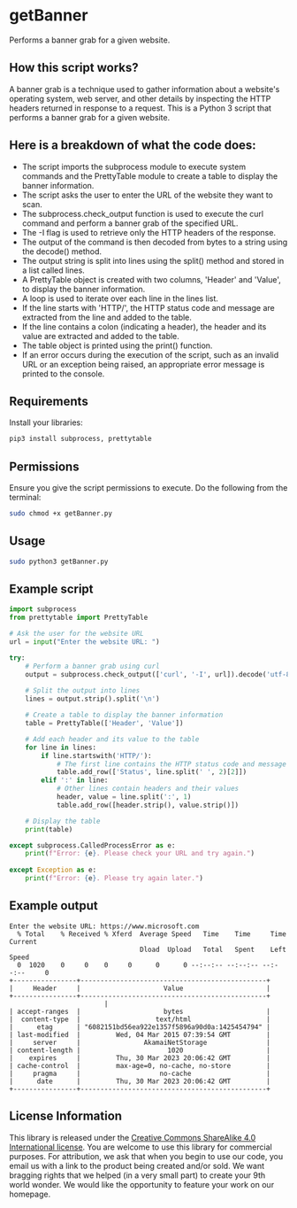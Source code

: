 # getBanner
Performs a banner grab for a given website.

## How this script works?

A banner grab is a technique used to gather information about a website's operating system, web server, and other details by inspecting the HTTP headers returned in response to a request. This is a Python 3 script that performs a banner grab for a given website.

## Here is a breakdown of what the code does:

- The script imports the subprocess module to execute system commands and the PrettyTable module to create a table to display the banner information.
- The script asks the user to enter the URL of the website they want to scan.
- The subprocess.check_output function is used to execute the curl command and perform a banner grab of the specified URL.
- The -I flag is used to retrieve only the HTTP headers of the response.
- The output of the command is then decoded from bytes to a string using the decode() method.
- The output string is split into lines using the split() method and stored in a list called lines.
- A PrettyTable object is created with two columns, 'Header' and 'Value', to display the banner information.
- A loop is used to iterate over each line in the lines list.
- If the line starts with 'HTTP/', the HTTP status code and message are extracted from the line and added to the table.
- If the line contains a colon (indicating a header), the header and its value are extracted and added to the table.
- The table object is printed using the print() function.
- If an error occurs during the execution of the script, such as an invalid URL or an exception being raised, an appropriate error message is printed to the console.


## Requirements

Install your libraries:
```bash
pip3 install subprocess, prettytable
```
## Permissions

Ensure you give the script permissions to execute. Do the following from the terminal:
```bash
sudo chmod +x getBanner.py
```
## Usage
```bash
sudo python3 getBanner.py
```

## Example script
```python
import subprocess
from prettytable import PrettyTable

# Ask the user for the website URL
url = input("Enter the website URL: ")

try:
    # Perform a banner grab using curl
    output = subprocess.check_output(['curl', '-I', url]).decode('utf-8')
    
    # Split the output into lines
    lines = output.strip().split('\n')

    # Create a table to display the banner information
    table = PrettyTable(['Header', 'Value'])

    # Add each header and its value to the table
    for line in lines:
        if line.startswith('HTTP/'):
            # The first line contains the HTTP status code and message
            table.add_row(['Status', line.split(' ', 2)[2]])
        elif ':' in line:
            # Other lines contain headers and their values
            header, value = line.split(':', 1)
            table.add_row([header.strip(), value.strip()])

    # Display the table
    print(table)

except subprocess.CalledProcessError as e:
    print(f"Error: {e}. Please check your URL and try again.")
    
except Exception as e:
    print(f"Error: {e}. Please try again later.")

```

## Example output
```
Enter the website URL: https://www.microsoft.com
  % Total    % Received % Xferd  Average Speed   Time    Time     Time  Current
                                 Dload  Upload   Total   Spent    Left  Speed
  0  1020    0     0    0     0      0      0 --:--:-- --:--:-- --:--:--     0
+----------------+-----------------------------------------------+
|     Header     |                     Value                     |
+----------------+-----------------------------------------------+
                        |
| accept-ranges  |                     bytes                     |
|  content-type  |                   text/html                   |
|      etag      | "6082151bd56ea922e1357f5896a90d0a:1425454794" |
| last-modified  |         Wed, 04 Mar 2015 07:39:54 GMT         |
|     server     |                AkamaiNetStorage               |
| content-length |                      1020                     |
|    expires     |         Thu, 30 Mar 2023 20:06:42 GMT         |
| cache-control  |         max-age=0, no-cache, no-store         |
|     pragma     |                    no-cache                   |
|      date      |         Thu, 30 Mar 2023 20:06:42 GMT         |
+----------------+-----------------------------------------------+
```

## License Information

This library is released under the [Creative Commons ShareAlike 4.0 International license](https://creativecommons.org/licenses/by-sa/4.0/). You are welcome to use this library for commercial purposes. For attribution, we ask that when you begin to use our code, you email us with a link to the product being created and/or sold. We want bragging rights that we helped (in a very small part) to create your 9th world wonder. We would like the opportunity to feature your work on our homepage.


